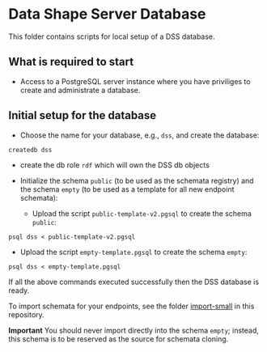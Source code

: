 # Data Shape Server Database

This folder contains scripts for local setup of a DSS database.

## What is required to start

- Access to a PostgreSQL server instance where you have priviliges to create and administrate a database.

## Initial setup for the database

- Choose the name for your database, e.g., `dss`, and create the database:

```
createdb dss
```

- create the db role `rdf` which will own the DSS db objects

- Initialize the schema `public` (to be used as the schemata registry) and the schema `empty` (to be used as a template for all new endpoint schemata):

  - Upload the script `public-template-v2.pgsql` to create the schema `public`:

```
psql dss < public-template-v2.pgsql
```

  - Upload the script `empty-template.pgsql` to create the schema `empty`:

```
psql dss < empty-template.pgsql
```

If all the above commands executed successfully then the DSS database is ready.

To import schemata for your endpoints, see the folder [import-small](../import-small/) in this repository.

**Important** You should never import directly into the schema `empty`; instead, this schema is to be reserved as the source for schemata cloning.